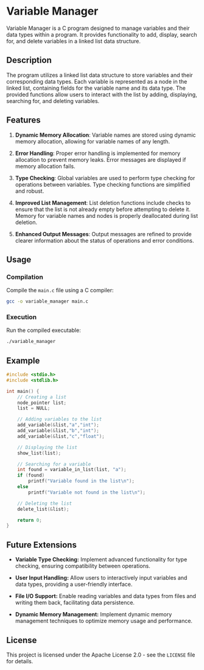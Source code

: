 # Variable Manager

Variable Manager is a C program designed to manage variables and their data types within a program. It provides functionality to add, display, search for, and delete variables in a linked list data structure.

## Description

The program utilizes a linked list data structure to store variables and their corresponding data types. Each variable is represented as a node in the linked list, containing fields for the variable name and its data type. The provided functions allow users to interact with the list by adding, displaying, searching for, and deleting variables.

## Features

1. **Dynamic Memory Allocation**: Variable names are stored using dynamic memory allocation, allowing for variable names of any length.

2. **Error Handling**: Proper error handling is implemented for memory allocation to prevent memory leaks. Error messages are displayed if memory allocation fails.

3. **Type Checking**: Global variables are used to perform type checking for operations between variables. Type checking functions are simplified and robust.

4. **Improved List Management**: List deletion functions include checks to ensure that the list is not already empty before attempting to delete it. Memory for variable names and nodes is properly deallocated during list deletion.

5. **Enhanced Output Messages**: Output messages are refined to provide clearer information about the status of operations and error conditions.

## Usage

### Compilation

Compile the `main.c` file using a C compiler:

```bash
gcc -o variable_manager main.c
```

### Execution

Run the compiled executable:

```bash
./variable_manager
```

## Example

```c
#include <stdio.h>
#include <stdlib.h>

int main() {
    // Creating a list
    node_pointer list;
    list = NULL;

    // Adding variables to the list
    add_variable(&list,"a","int");
    add_variable(&list,"b","int");
    add_variable(&list,"c","float");

    // Displaying the list
    show_list(list);

    // Searching for a variable
    int found = variable_in_list(list, "a");
    if (found)
        printf("Variable found in the list\n");
    else
        printf("Variable not found in the list\n");

    // Deleting the list
    delete_list(&list);

    return 0;
}
```

## Future Extensions

- **Variable Type Checking:** Implement advanced functionality for type checking, ensuring compatibility between operations.

- **User Input Handling:** Allow users to interactively input variables and data types, providing a user-friendly interface.

- **File I/O Support:** Enable reading variables and data types from files and writing them back, facilitating data persistence.

- **Dynamic Memory Management:** Implement dynamic memory management techniques to optimize memory usage and performance.

## License

This project is licensed under the Apache License 2.0 - see the `LICENSE` file for details.
